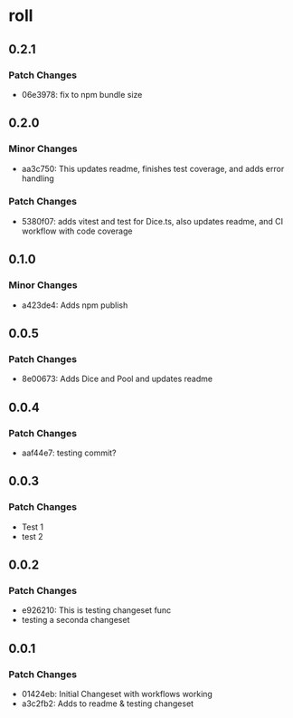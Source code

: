 # roll

## 0.2.1

### Patch Changes

- 06e3978: fix to npm bundle size

## 0.2.0

### Minor Changes

- aa3c750: This updates readme, finishes test coverage, and adds error handling

### Patch Changes

- 5380f07: adds vitest and test for Dice.ts, also updates readme, and CI workflow with code coverage

## 0.1.0

### Minor Changes

- a423de4: Adds npm publish

## 0.0.5

### Patch Changes

- 8e00673: Adds Dice and Pool and updates readme

## 0.0.4

### Patch Changes

- aaf44e7: testing commit?

## 0.0.3

### Patch Changes

- Test 1
- test 2

## 0.0.2

### Patch Changes

- e926210: This is testing changeset func
- testing a seconda changeset

## 0.0.1

### Patch Changes

- 01424eb: Initial Changeset with workflows working
- a3c2fb2: Adds to readme & testing changeset

